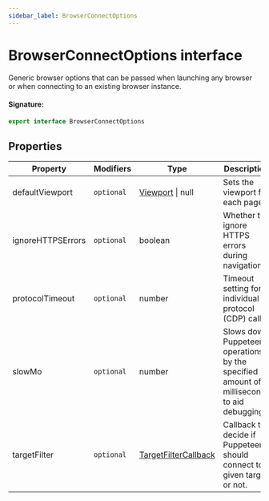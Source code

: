 ```yaml
---
sidebar_label: BrowserConnectOptions
---
```


# BrowserConnectOptions interface

Generic browser options that can be passed when launching any browser or when connecting to an existing browser instance.

#### Signature:

```typescript
export interface BrowserConnectOptions
```

## Properties

| Property          | Modifiers             | Type                                                        | Description                                                                               | Default |
| ----------------- | --------------------- | ----------------------------------------------------------- | ----------------------------------------------------------------------------------------- | ------- |
| defaultViewport   | <code>optional</code> | [Viewport](./puppeteer.viewport.md) \| null                 | Sets the viewport for each page.                                                          |         |
| ignoreHTTPSErrors | <code>optional</code> | boolean                                                     | Whether to ignore HTTPS errors during navigation.                                         | false   |
| protocolTimeout   | <code>optional</code> | number                                                      | Timeout setting for individual protocol (CDP) calls.                                      | 180000  |
| slowMo            | <code>optional</code> | number                                                      | Slows down Puppeteer operations by the specified amount of milliseconds to aid debugging. |         |
| targetFilter      | <code>optional</code> | [TargetFilterCallback](./puppeteer.targetfiltercallback.md) | Callback to decide if Puppeteer should connect to a given target or not.                  |         |
